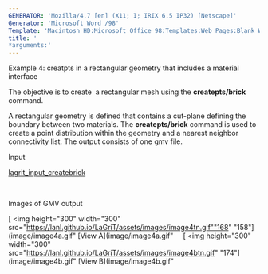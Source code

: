 ```yaml
---
GENERATOR: 'Mozilla/4.7 [en] (X11; I; IRIX 6.5 IP32) [Netscape]'
Generator: 'Microsoft Word /98'
Template: 'Macintosh HD:Microsoft Office 98:Templates:Web Pages:Blank Web Page'
title: '
*arguments:'
---
```


 Example 4: creatpts in a rectangular geometry that includes a material
 interface

  The objective is to create  a rectangular mesh using the
  **createpts/brick** command.
 
  A rectangular geometry is defined that contains a cut-plane defining
  the boundary between two materials. The **createpts/brick** command
  is used to create a point distribution within the geometry and a
  nearest neighbor connectivity list. The output consists of one gmv
  file.

 Input     

  [lagrit\_input\_createbrick](../lagrit_input_createbrick)

   

 Images of GMV output

  [
<img height="300" width="300" src="https://lanl.github.io/LaGriT/assets/images/image4tn.gif""168"
  "158"](image/image4a.gif" [View A](image/image4a.gif"    
  [
<img height="300" width="300" src="https://lanl.github.io/LaGriT/assets/images/image4btn.gif"
  "174"](image/image4b.gif" [View B](image/image4b.gif"

